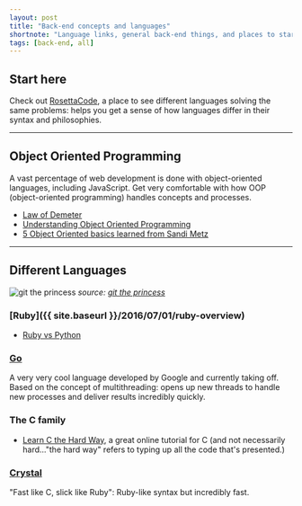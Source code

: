 ```yaml
---
layout: post
title: "Back-end concepts and languages"
shortnote: "Language links, general back-end things, and places to start getting a sense of back-end computing."
tags: [back-end, all]
---
```


## Start here
Check out [RosettaCode](http://rosettacode.org/wiki/Rosetta_Code), a place to see different languages solving the same problems: helps you get a sense of how languages differ in their syntax and philosophies.

<hr>

## Object Oriented Programming
A vast percentage of web development is done with object-oriented languages, including JavaScript. Get very comfortable with how OOP (object-oriented programming) handles concepts and processes.

* [Law of Demeter](http://devblog.avdi.org/2011/07/05/demeter-its-not-just-a-good-idea-its-the-law/)
* [Understanding Object Oriented Programming](http://inventwithpython.com/blog/2014/12/02/why-is-object-oriented-programming-useful-with-an-role-playing-game-example/  )
* [5 Object Oriented basics learned from Sandi Metz](https://18f.gsa.gov/2016/06/24/5-lessons-in-object-oriented-design-from-sandi-metz/?utm_source=rubyweekly&utm_medium=email)

<hr>

## Different Languages

![git the princess](https://assets.toggl.com/images/toggl-how-to-save-the-princess-in-8-programming-languages.jpg)
*source: [git the princess](https://toggl.com/programming-princess)*

### [Ruby]({{ site.baseurl }}/2016/07/01/ruby-overview)
* [Ruby vs Python](https://hackernoon.com/ruby-vs-python-the-definitive-faq-5cb0046292be#.f3lu2q7a7)

### [Go](https://golang.org/doc/)
A very very cool language developed by Google and currently taking off. Based on the concept of multithreading: opens up new threads to handle new processes and deliver results incredibly quickly.

### The C family
* [Learn C the Hard Way](http://c.learncodethehardway.org/book/), a great online tutorial for C (and not necessarily hard..."the hard way" refers to typing up all the code that's presented.)

### [Crystal](https://crystal-lang.org/)
"Fast like C, slick like Ruby": Ruby-like syntax but incredibly fast.
